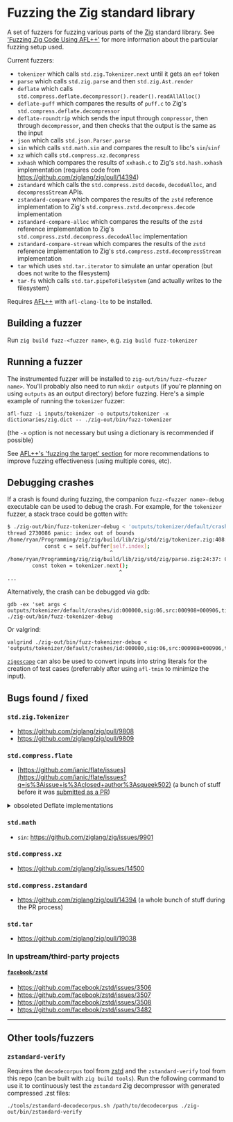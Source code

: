 Fuzzing the Zig standard library
================================

A set of fuzzers for fuzzing various parts of the [Zig](https://ziglang.org/) standard library. See ['Fuzzing Zig Code Using AFL++'](https://www.ryanliptak.com/blog/fuzzing-zig-code/) for more information about the particular fuzzing setup used.

Current fuzzers:
- `tokenizer` which calls `std.zig.Tokenizer.next` until it gets an `eof` token
- `parse` which calls `std.zig.parse` and then `std.zig.Ast.render`
- `deflate` which calls `std.compress.deflate.decompressor().reader().readAllAlloc()`
- `deflate-puff` which compares the results of `puff.c` to Zig's `std.compress.deflate.decompressor`
- `deflate-roundtrip` which sends the input through `compressor`, then through `decompressor`, and then checks that the output is the same as the input
- `json` which calls `std.json.Parser.parse`
- `sin` which calls `std.math.sin` and compares the result to libc's `sin`/`sinf`
- `xz` which calls `std.compress.xz.decompress`
- `xxhash` which compares the results of `xxhash.c` to Zig's `std.hash.xxhash` implementation (requires code from https://github.com/ziglang/zig/pull/14394)
- `zstandard` which calls the `std.compress.zstd` `decode`, `decodeAlloc`, and `decompressStream` APIs.
- `zstandard-compare` which compares the results of the `zstd` reference implementation to Zig's `std.compress.zstd.decompress.decode` implementation
- `zstandard-compare-alloc` which compares the results of the `zstd` reference implementation to Zig's `std.compress.zstd.decompress.decodeAlloc` implementation
- `zstandard-compare-stream` which compares the results of the `zstd` reference implementation to Zig's `std.compress.zstd.decompressStream` implementation
- `tar` which uses `std.tar.iterator` to simulate an untar operation (but does not write to the filesystem)
- `tar-fs` which calls `std.tar.pipeToFileSystem` (and actually writes to the filesystem)

Requires [AFL++](https://github.com/AFLplusplus/AFLplusplus) with `afl-clang-lto` to be installed.

## Building a fuzzer

Run `zig build fuzz-<fuzzer name>`, e.g. `zig build fuzz-tokenizer`

## Running a fuzzer

The instrumented fuzzer will be installed to `zig-out/bin/fuzz-<fuzzer name>`. You'll probably also need to run `mkdir outputs` (if you're planning on using `outputs` as an output directory) before fuzzing. Here's a simple example of running the `tokenizer` fuzzer:

```
afl-fuzz -i inputs/tokenizer -o outputs/tokenizer -x dictionaries/zig.dict -- ./zig-out/bin/fuzz-tokenizer
```

(the `-x` option is not necessary but using a dictionary is recommended if possible)

See [AFL++'s 'fuzzing the target' section](https://github.com/AFLplusplus/AFLplusplus/blob/stable/docs/fuzzing_in_depth.md#3-fuzzing-the-target) for more recommendations to improve fuzzing effectiveness (using multiple cores, etc).

## Debugging crashes

If a crash is found during fuzzing, the companion `fuzz-<fuzzer name>-debug` executable can be used to debug the crash. For example, for the `tokenizer` fuzzer, a stack trace could be gotten with:

```sh
$ ./zig-out/bin/fuzz-tokenizer-debug < 'outputs/tokenizer/default/crashes/id:000000,sig:06,src:000908+000906,time:117053,op:splice,rep:16'
thread 2730086 panic: index out of bounds
/home/ryan/Programming/zig/zig/build/lib/zig/std/zig/tokenizer.zig:408:34: 0x215131 in std.zig.tokenizer.Tokenizer.next (fuzz-tokenizer-debug)
            const c = self.buffer[self.index];
                                 ^
/home/ryan/Programming/zig/zig/build/lib/zig/std/zig/parse.zig:24:37: 0x20af60 in std.zig.parse.parse (fuzz-tokenizer-debug)
        const token = tokenizer.next();
                                    ^
...
```

Alternatively, the crash can be debugged via gdb:

```
gdb -ex 'set args < outputs/tokenizer/default/crashes/id:000000,sig:06,src:000908+000906,time:117053,op:splice,rep:16' ./zig-out/bin/fuzz-tokenizer-debug
```

Or valgrind:

```
valgrind ./zig-out/bin/fuzz-tokenizer-debug < 'outputs/tokenizer/default/crashes/id:000000,sig:06,src:000908+000906,time:117053,op:splice,rep:16'
```

[`zigescape`](https://github.com/squeek502/zigescape) can also be used to convert inputs into string literals for the creation of test cases (preferrably after using `afl-tmin` to minimize the input).

## Bugs found / fixed

### `std.zig.Tokenizer`

- https://github.com/ziglang/zig/pull/9808
- https://github.com/ziglang/zig/pull/9809

### `std.compress.flate`

- [https://github.com/ianic/flate/issues](https://github.com/ianic/flate/issues?q=is%3Aissue+is%3Aclosed+author%3Asqueek502) (a bunch of stuff before it was [submitted as a PR](https://github.com/ziglang/zig/pull/18923))

<details>
<summary>obsoleted Deflate implementations</summary>

### `std.compress.deflate` (second version of Deflate)

- https://github.com/ziglang/zig/pull/10552#issuecomment-1019194395

### `std.compress.deflate` (first version of Deflate)

- https://github.com/ziglang/zig/pull/9849
- https://github.com/ziglang/zig/pull/9860
- https://github.com/ziglang/zig/pull/9880

</details>

### `std.math`

- `sin`: https://github.com/ziglang/zig/issues/9901

### `std.compress.xz`

- https://github.com/ziglang/zig/issues/14500

### `std.compress.zstandard`

- https://github.com/ziglang/zig/pull/14394 (a whole bunch of stuff during the PR process)

### `std.tar`

- https://github.com/ziglang/zig/pull/19038

### In upstream/third-party projects

#### [`facebook/zstd`](https://github.com/facebook/zstd)

- https://github.com/facebook/zstd/issues/3506
- https://github.com/facebook/zstd/issues/3507
- https://github.com/facebook/zstd/issues/3508
- https://github.com/facebook/zstd/issues/3482

---

## Other tools/fuzzers

### `zstandard-verify`

Requires the `decodecorpus` tool from [zstd](https://github.com/facebook/zstd/tree/dev/tests#decodecorpus---tool-to-generate-zstandard-frames-for-decoder-testing) and the `zstandard-verify` tool from this repo (can be built with `zig build tools`). Run the following command to use it to continuously test the `zstandard` Zig decompressor with generated compressed .zst files:

```
./tools/zstandard-decodecorpus.sh /path/to/decodecorpus ./zig-out/bin/zstandard-verify
```
